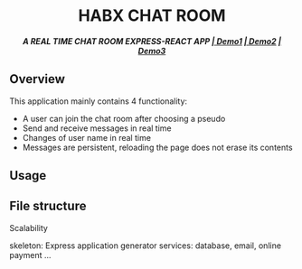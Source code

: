 <h1 align="center">HABX CHAT ROOM </h1>

<h5 align="center">A REAL TIME CHAT ROOM EXPRESS-REACT APP
<a href="https://media.giphy.com/media/xUNd9CEkMcTaskmElW/giphy.gif">| Demo1</a>
<a href="https://media.giphy.com/media/xUNd9CEkMcTaskmElW/giphy.gif">| Demo2</a>
<a href="https://media.giphy.com/media/xUNd9CEkMcTaskmElW/giphy.gif">| Demo3</a>
</h5>

## Overview
This application mainly contains 4 functionality:

- A user can join the chat room after choosing a pseudo
- Send and receive messages in real time
- Changes of user name in real time
- Messages are persistent, reloading the page does not erase its contents

## Usage



## File structure
Scalability
 
skeleton: Express application generator
services: database, email, online payment ...